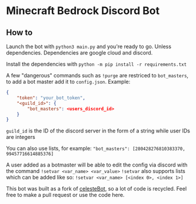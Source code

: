 # Minecraft Bedrock Discord Bot

## How to
Launch the bot with `python3 main.py` and you're ready to go. Unless dependencies. Dependencies are google cloud and discord.

Install the dependencies with `python -m pip install -r requirements.txt`

A few "dangerous" commands such as `!purge` are restriced to `bot_masters`, to add a bot master add it to `config.json`. Example:
```json
{
	"token": "your_bot_token",
    "<guild_id>": {
	    "bot_masters": <users_discord_id>
    }
}
```
`guild_id` is the ID of the discord server in the form of a string while user IDs are integers

You can also use lists, for example: `"bot_masters": [280428276810383370, 99457716614885376]`

A user added as a botmaster will be able to edit the config via discord with the command `!setvar <var_name> <var_value>`
`!setvar` also supports lists which can be added like so: `!setvar <var_name> [<index 0>, <index 1>]`

This bot was built as a fork of [celesteBot](https://github.com/CelesteClassic/celestebot), so a lot of code is recycled.
Feel free to make a pull request or use the code here.

